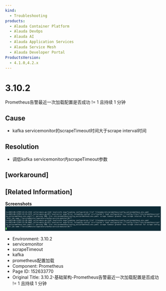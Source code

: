 ```yaml
---
kind:
  - Troubleshooting
products:
  - Alauda Container Platform
  - Alauda DevOps
  - Alauda AI
  - Alauda Application Services
  - Alauda Service Mesh
  - Alauda Developer Portal
ProductsVersion:
  - 4.1.0,4.2.x
---
```

<!-- A type of document that involves encountering a fault, diagnosing it, performing root cause analysis, and providing solutions. -->

# 3.10.2

Prometheus告警最近一次加载配置是否成功 != 1 且持续 1 分钟

## Cause
- kafka servicemonitor的scrapeTimeout时间大于scrape interval时间

## Resolution
- 调低kafka servicemonitor内scrapeTimeout参数

## [workaround]

## [Related Information]
**Screenshots**
![](assets/3-10-2-ji-chu-jia-gou-prometheusgao-jing-zui-jin-yi-ci-jia-zai-pei-zhi-shi-fou-c/mceclip1_1686642661198_hh838_1687308690805_997u45z.png)
- Environment: 3.10.2
- servicemonitor
- scrapeTimeout
- kafka
- prometheus配置加载
- Component: Prometheus
- Page ID: 152633770
- Original Title: 3.10.2-基础架构-Prometheus告警最近一次加载配置是否成功 != 1 且持续 1 分钟
